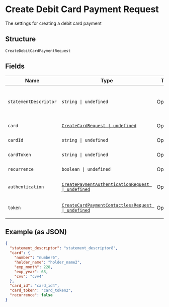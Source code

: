
# Create Debit Card Payment Request

The settings for creating a debit card payment

## Structure

`CreateDebitCardPaymentRequest`

## Fields

| Name | Type | Tags | Description |
|  --- | --- | --- | --- |
| `statementDescriptor` | `string \| undefined` | Optional | The text that will be shown on the debit card's statement |
| `card` | [`CreateCardRequest \| undefined`](../../doc/models/create-card-request.md) | Optional | Debit card data |
| `cardId` | `string \| undefined` | Optional | The debit card id |
| `cardToken` | `string \| undefined` | Optional | The debit card token |
| `recurrence` | `boolean \| undefined` | Optional | Indicates a recurrence |
| `authentication` | [`CreatePaymentAuthenticationRequest \| undefined`](../../doc/models/create-payment-authentication-request.md) | Optional | The payment authentication request |
| `token` | [`CreateCardPaymentContactlessRequest \| undefined`](../../doc/models/create-card-payment-contactless-request.md) | Optional | The Debit card payment token request |

## Example (as JSON)

```json
{
  "statement_descriptor": "statement_descriptor8",
  "card": {
    "number": "number6",
    "holder_name": "holder_name2",
    "exp_month": 228,
    "exp_year": 68,
    "cvv": "cvv4"
  },
  "card_id": "card_id4",
  "card_token": "card_token2",
  "recurrence": false
}
```

